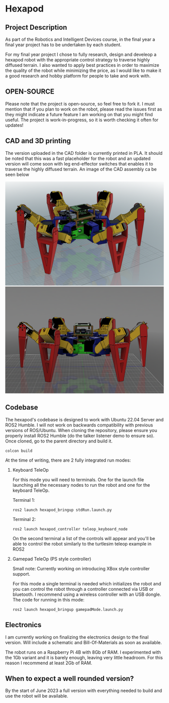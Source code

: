 # Hexapod

## Project Description

As part of the Robotics and Intelligent Devices course, in the final year a final year project has to be undertaken by each student.

For my final year project I chose to fully research, design and develeop a hexapod robot with the appropriate control strategy to traverse highly diffused terrain. I also wanted to apply best practices in order to maximize the quality of the robot while minimizing the price, as I would like to make it a good research and hobby platform for people to take and work with.

## OPEN-SOURCE

Please note that the project is open-source, so feel free to fork it. I must mention that if you plan to work on the robot, please read the issues first as they might indicate a future feature I am working on that you might find useful. The project is work-in-progress, so it is worth checking it often for updates!

## CAD and 3D printing

The version uploaded in the CAD folder is currently printed in PLA. It should be noted that this was a fast placeholder for the robot and an updated version will come soon with leg end-effector switches that enables it to traverse the highly diffused terrain. An image of the CAD assembly ca be seen below

![CAD of Robot](CAD/side_view.png?raw=true "Hexapod Assembly")
![CAD of Robot](CAD/front_view.png?raw=true "Hexapod Assembly")

## Codebase

The hexapod's codebase is designed to work with Ubuntu 22.04 Server and ROS2 Humble. I will not work on backwards compatibility with previous versions of ROS/Ubuntu. When cloning the repository, please ensure you properly install ROS2 Humble (do the talker listener demo to ensure so). Once cloned, go to the parent directory and build it.

```
colcon build
```

At the time of writing, there are 2 fully integrated run modes:

1. Keyboard TeleOp

    For this mode you will need to terminals. One for the launch file launching all the necessary nodes to run the robot and one for the keyboard TeleOp.

    Terminal 1:
    ```
    ros2 launch hexapod_bringup stdRun.launch.py
    ```
    Terminal 2:
    ```
    ros2 launch hexapod_controller teleop_keyboard_node
    ```

    On the second terminal a list of the controls will appear and you'll be able to control the robot similarly to the turtlesim teleop example in ROS2

2. Gamepad TeleOp (PS style controller)

    Small note: Currently working on introducing XBox style controller support.

    For this mode a single terminal is needed which initializes the robot and you can control the robot through a controller connected via USB or bluetooth. I recommend using a wireless controller with an USB dongle. The code for running in this mode:

    ```
    ros2 launch hexapod_bringup gamepadMode.launch.py
    ```

## Electronics

I am currently working on finalizing the electronics design to the final version. Will include a schematic and Bill-Of-Materials as soon as available.

The robot runs on a Raspberry Pi 4B with 8Gb of RAM. I experimented with the 1Gb variant and it is barely enough, leaving very little headroom. For this reason I recommend at least 2Gb of RAM.

## When to expect a well rounded version?

By the start of June 2023 a full version with everything needed to build and use the robot will be available.